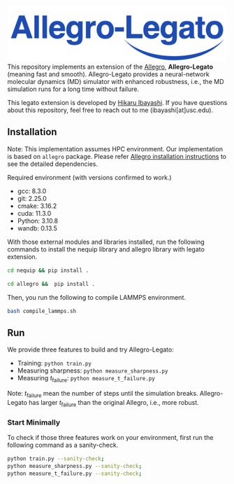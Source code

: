 
![image](logo.png)
This repository implements an extension of the [Allegro](https://github.com/mir-group/allegro), **Allegro-Legato** (meaning fast and smooth).
Allegro-Legato provides a neural-network molecular dynamics (MD) simulator with enhanced robustness, i.e., the MD simulation runs for a long time without failure.

This legato extension is developed by [Hikaru Ibayashi](https://viterbi-web.usc.edu/~ibayashi/).
If you have questions about this repository, feel free to reach out to me (ibayashi[at]usc.edu).


## Installation
Note: This implementation assumes HPC environment.
Our implementation is based on `allegro` package.
Please refer [Allegro installation instructions](https://github.com/mir-group/allegro#installation) to see the detailed dependencies.


Required environment (with versions confirmed to work.)
- gcc: 8.3.0
- git: 2.25.0
- cmake: 3.16.2
- cuda: 11.3.0
- Python: 3.10.8
- wandb: 0.13.5

With those external modules and libraries installed, run the following commands to install the nequip library and allegro library with legato extension.
```bash
cd nequip && pip install .
```
```bash
cd allegro &&  pip install .
```

Then, you run the following to compile LAMMPS environment.
```bash
bash compile_lammps.sh
```
## Run
We provide three features to build and try Allegro-Legato:
- Training: `python train.py`
- Measuring sharpness: `python measure_sharpness.py`
- Measuring $t_\text{failure}$: `python measure_t_failure.py`

Note: $t_\text{failure}$ mean the number of steps until the simulation breaks. Allegro-Legato has larger $t_\text{failure}$ than the original Allegro, i.e., more robust.
### Start Minimally
To check if those three features work on your environment, first run the following command as a sanity-check. 

```bash
python train.py --sanity-check;
python measure_sharpness.py --sanity-check;
python measure_t_failure.py --sanity-check;
```

